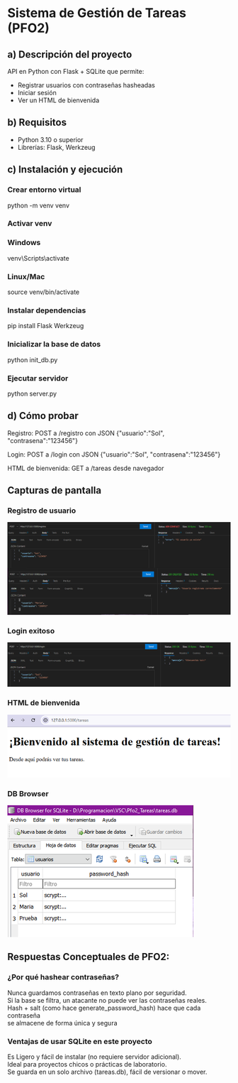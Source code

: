
# Sistema de Gestión de Tareas (PFO2)

## a) Descripción del proyecto

API en Python con Flask + SQLite que permite:
- Registrar usuarios con contraseñas hasheadas
- Iniciar sesión
- Ver un HTML de bienvenida

## b) Requisitos
- Python 3.10 o superior
- Librerías: Flask, Werkzeug

## c) Instalación y ejecución
### Crear entorno virtual
python -m venv venv
### Activar venv
### Windows
venv\Scripts\activate
### Linux/Mac
source venv/bin/activate

### Instalar dependencias
pip install Flask Werkzeug

### Inicializar la base de datos
python init_db.py

### Ejecutar servidor
python server.py

## d) Cómo probar

Registro: POST a /registro con JSON {"usuario":"Sol", "contrasena":"123456"}

Login: POST a /login con JSON {"usuario":"Sol", "contrasena":"123456"}

HTML de bienvenida: GET a /tareas desde navegador

## Capturas de pantalla

### Registro de usuario
![Registro](imagenes/Prueba-registro.png)

### Login exitoso
![Login](imagenes/Prueba-login.png)

### HTML de bienvenida
![Bienvenida](imagenes/Prueba-tareas-html.png)

### DB Browser
![Base de Datos](imagenes/BaseDatos_dbBrowser.png)

## Respuestas Conceptuales de PFO2:
### ¿Por qué hashear contraseñas?</h3>
Nunca guardamos contraseñas en texto plano por seguridad.<br>
Si la base se filtra, un atacante no puede ver las contraseñas reales.<br>
Hash + salt (como hace generate_password_hash) hace que cada contraseña<br> 
se almacene de forma única y segura
### Ventajas de usar SQLite en este proyecto
Es Ligero y fácil de instalar (no requiere servidor adicional).<br>
Ideal para proyectos chicos o prácticas de laboratorio.<br>
Se guarda en un solo archivo (tareas.db), fácil de versionar o mover.